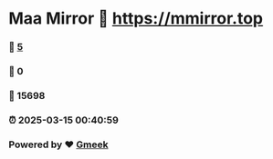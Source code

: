 # Maa Mirror :link: https://mmirror.top 
### :page_facing_up: [5](https://mmirror.top/tag.html) 
### :speech_balloon: 0 
### :hibiscus: 15698 
### :alarm_clock: 2025-03-15 00:40:59 
### Powered by :heart: [Gmeek](https://github.com/Meekdai/Gmeek)
